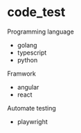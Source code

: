 # code_test
Programming language
- golang
- typescript
- python

Framwork
- angular
- react

Automate testing
- playwright
